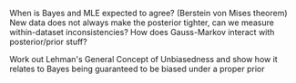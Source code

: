 When is Bayes and MLE expected to agree? (Berstein von Mises theorem)
New data does not always make the posterior tighter, can we measure within-dataset inconsistencies?
How does Gauss-Markov interact with posterior/prior stuff?

Work out Lehman's General Concept of Unbiasedness and show how it relates to Bayes being guaranteed to be biased under a proper prior